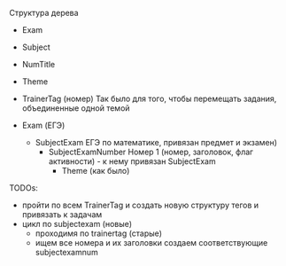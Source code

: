 Структура дерева

-   Exam
-   Subject
-   NumTitle
-   Theme
-   TrainerTag (номер)
    Так было для того, чтобы перемещать задания, объединенные одной темой

-   Exam (ЕГЭ)
    -   SubjectExam ЕГЭ по математике, привязан предмет и экзамен)
        -   SubjectExamNumber Номер 1 (номер, заголовок, флаг активности) - к нему привязан SubjectExam
            -   Theme (как было)

TODOs:

-   пройти по всем TrainerTag и создать новую структуру тегов и привязать к задачам
-   цикл по subjectexam (новые)
    -   проходимя по trainertag (старые)
    -   ищем все номера и их заголовки
        создаем соответствующие subjectexamnum
